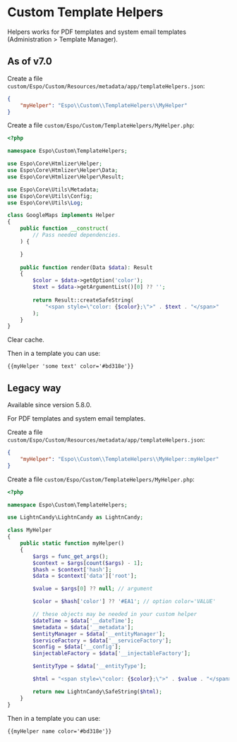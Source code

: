 # Custom Template Helpers

Helpers works for PDF templates and system email templates (Administration > Template Manager).


## As of v7.0


Create a file `custom/Espo/Custom/Resources/metadata/app/templateHelpers.json`:

```json
{
    "myHelper": "Espo\\Custom\\TemplateHelpers\\MyHelper"
}
```

Create a file `custom/Espo/Custom/TemplateHelpers/MyHelper.php`:

```php
<?php

namespace Espo\Custom\TemplateHelpers;

use Espo\Core\Htmlizer\Helper;
use Espo\Core\Htmlizer\Helper\Data;
use Espo\Core\Htmlizer\Helper\Result;

use Espo\Core\Utils\Metadata;
use Espo\Core\Utils\Config;
use Espo\Core\Utils\Log;

class GoogleMaps implements Helper
{
    public function __construct(
        // Pass needed dependencies.
    ) {

    }
    
    public function render(Data $data): Result
    {
        $color = $data->getOption('color');        
        $text = $data->getArgumentList()[0] ?? '';        
        
        return Result::createSafeString(
            "<span style=\"color: {$color};\">" . $text . "</span>"
        );
    }
}
```

Clear cache.

Then in a template you can use:

```
{{myHelper 'some text' color='#bd318e'}}
```

## Legacy way

Available since version 5.8.0.

For PDF templates and system email templates.

Create a file `custom/Espo/Custom/Resources/metadata/app/templateHelpers.json`:

```json
{
    "myHelper": "Espo\\Custom\\TemplateHelpers\\MyHelper::myHelper"
}
```

Create a file `custom/Espo/Custom/TemplateHelpers/MyHelper.php`:

```php
<?php

namespace Espo\Custom\TemplateHelpers;

use LightnCandy\LightnCandy as LightnCandy;

class MyHelper
{
    public static function myHelper()
    {
        $args = func_get_args();
        $context = $args[count($args) - 1];
        $hash = $context['hash'];
        $data = $context['data']['root'];

        $value = $args[0] ?? null; // argument

        $color = $hash['color'] ?? '#EA1'; // option color='VALUE'

        // these objects may be needed in your custom helper
        $dateTime = $data['__dateTime'];
        $metadata = $data['__metadata'];
        $entityManager = $data['__entityManager'];
        $serviceFactory = $data['__serviceFactory'];
        $config = $data['__config'];
        $injectableFactory = $data['__injectableFactory'];

        $entityType = $data['__entityType'];

        $html = "<span style=\"color: {$color};\">" . $value . "</span>";

        return new LightnCandy\SafeString($html);
    }
}
```

Then in a template you can use:

```
{{myHelper name color='#bd318e'}}
```
